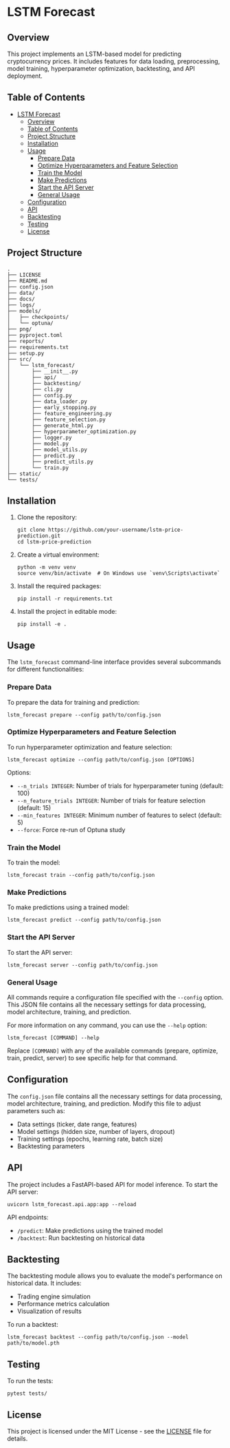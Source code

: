 # LSTM Forecast

## Overview

This project implements an LSTM-based model for predicting cryptocurrency prices. It includes features for data loading, preprocessing, model training, hyperparameter optimization, backtesting, and API deployment.

## Table of Contents

- [LSTM Forecast](#lstm-forecast)
  - [Overview](#overview)
  - [Table of Contents](#table-of-contents)
  - [Project Structure](#project-structure)
  - [Installation](#installation)
  - [Usage](#usage)
    - [Prepare Data](#prepare-data)
    - [Optimize Hyperparameters and Feature Selection](#optimize-hyperparameters-and-feature-selection)
    - [Train the Model](#train-the-model)
    - [Make Predictions](#make-predictions)
    - [Start the API Server](#start-the-api-server)
    - [General Usage](#general-usage)
  - [Configuration](#configuration)
  - [API](#api)
  - [Backtesting](#backtesting)
  - [Testing](#testing)
  - [License](#license)

## Project Structure

```
.
├── LICENSE
├── README.md
├── config.json
├── data/
├── docs/
├── logs/
├── models/
│   ├── checkpoints/
│   └── optuna/
├── png/
├── pyproject.toml
├── reports/
├── requirements.txt
├── setup.py
├── src/
│   └── lstm_forecast/
│       ├── __init__.py
│       ├── api/
│       ├── backtesting/
│       ├── cli.py
│       ├── config.py
│       ├── data_loader.py
│       ├── early_stopping.py
│       ├── feature_engineering.py
│       ├── feature_selection.py
│       ├── generate_html.py
│       ├── hyperparameter_optimization.py
│       ├── logger.py
│       ├── model.py
│       ├── model_utils.py
│       ├── predict.py
│       ├── predict_utils.py
│       └── train.py
├── static/
└── tests/
```

## Installation

1. Clone the repository:
   ```
   git clone https://github.com/your-username/lstm-price-prediction.git
   cd lstm-price-prediction
   ```

2. Create a virtual environment:
   ```
   python -m venv venv
   source venv/bin/activate  # On Windows use `venv\Scripts\activate`
   ```

3. Install the required packages:
   ```
   pip install -r requirements.txt
   ```

4. Install the project in editable mode:
   ```
   pip install -e .
   ```

## Usage

The `lstm_forecast` command-line interface provides several subcommands for different functionalities:

### Prepare Data

To prepare the data for training and prediction:

```
lstm_forecast prepare --config path/to/config.json
```

### Optimize Hyperparameters and Feature Selection

To run hyperparameter optimization and feature selection:

```
lstm_forecast optimize --config path/to/config.json [OPTIONS]
```

Options:
- `--n_trials INTEGER`: Number of trials for hyperparameter tuning (default: 100)
- `--n_feature_trials INTEGER`: Number of trials for feature selection (default: 15)
- `--min_features INTEGER`: Minimum number of features to select (default: 5)
- `--force`: Force re-run of Optuna study

### Train the Model

To train the model:

```
lstm_forecast train --config path/to/config.json
```

### Make Predictions

To make predictions using a trained model:

```
lstm_forecast predict --config path/to/config.json
```

### Start the API Server

To start the API server:

```
lstm_forecast server --config path/to/config.json
```

### General Usage

All commands require a configuration file specified with the `--config` option. This JSON file contains all the necessary settings for data processing, model architecture, training, and prediction.

For more information on any command, you can use the `--help` option:

```
lstm_forecast [COMMAND] --help
```

Replace `[COMMAND]` with any of the available commands (prepare, optimize, train, predict, server) to see specific help for that command.

## Configuration

The `config.json` file contains all the necessary settings for data processing, model architecture, training, and prediction. Modify this file to adjust parameters such as:

- Data settings (ticker, date range, features)
- Model settings (hidden size, number of layers, dropout)
- Training settings (epochs, learning rate, batch size)
- Backtesting parameters

## API

The project includes a FastAPI-based API for model inference. To start the API server:

```
uvicorn lstm_forecast.api.app:app --reload
```

API endpoints:
- `/predict`: Make predictions using the trained model
- `/backtest`: Run backtesting on historical data

## Backtesting

The backtesting module allows you to evaluate the model's performance on historical data. It includes:

- Trading engine simulation
- Performance metrics calculation
- Visualization of results

To run a backtest:

```
lstm_forecast backtest --config path/to/config.json --model path/to/model.pth
```

## Testing

To run the tests:

```
pytest tests/
```

## License

This project is licensed under the MIT License - see the [LICENSE](LICENSE) file for details.